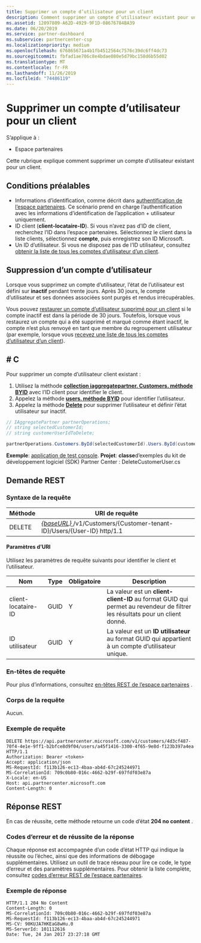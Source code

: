 ```yaml
---
title: Supprimer un compte d’utilisateur pour un client
description: Comment supprimer un compte d’utilisateur existant pour un client.
ms.assetid: 12097809-A62D-4929-9F1D-08676784BA39
ms.date: 06/20/2019
ms.service: partner-dashboard
ms.subservice: partnercenter-csp
ms.localizationpriority: medium
ms.openlocfilehash: 676865671a4b1fb4512564c7576c39dc6ff4dc73
ms.sourcegitcommit: fbfad1ae706c8e4bdae080e5d79bc158d6b55d02
ms.translationtype: MT
ms.contentlocale: fr-FR
ms.lasthandoff: 11/26/2019
ms.locfileid: "74486119"
---
```

# <a name="delete-a-user-account-for-a-customer"></a>Supprimer un compte d’utilisateur pour un client

S’applique à :

- Espace partenaires

Cette rubrique explique comment supprimer un compte d’utilisateur existant pour un client.

## <a name="prerequisites"></a>Conditions préalables

- Informations d’identification, comme décrit dans [authentification de l’espace partenaires](partner-center-authentication.md). Ce scénario prend en charge l’authentification avec les informations d’identification de l’application + utilisateur uniquement.
- ID client (**client-locataire-ID**). Si vous n’avez pas d’ID de client, recherchez l’ID dans l’espace partenaires. Sélectionnez le client dans la liste clients, sélectionnez **compte**, puis enregistrez son ID Microsoft.
- Un ID d’utilisateur. Si vous ne disposez pas de l’ID utilisateur, consultez [obtenir la liste de tous les comptes d’utilisateur d’un client](get-a-list-of-all-user-accounts-for-a-customer.md).

## <a name="deleting-a-user-account"></a>Suppression d’un compte d’utilisateur

Lorsque vous supprimez un compte d’utilisateur, l’état de l’utilisateur est défini sur **inactif** pendant trente jours. Après 30 jours, le compte d’utilisateur et ses données associées sont purgés et rendus irrécupérables.

Vous pouvez [restaurer un compte d’utilisateur supprimé pour un client](restore-a-user-for-a-customer.md) si le compte inactif est dans la période de 30 jours. Toutefois, lorsque vous restaurez un compte qui a été supprimé et marqué comme étant inactif, le compte n’est plus renvoyé en tant que membre du regroupement utilisateur (par exemple, lorsque vous [recevez une liste de tous les comptes d’utilisateur d’un client](get-a-list-of-all-user-accounts-for-a-customer.md)).

## <a name="c"></a>\# C

Pour supprimer un compte d’utilisateur client existant :

1. Utilisez la méthode [**collection iaggregatepartner. Customers. méthode BYID**](https://docs.microsoft.com/dotnet/api/microsoft.store.partnercenter.customers.icustomercollection.byid) avec l’ID client pour identifier le client.
2. Appelez la méthode [**users. méthode BYID**](https://docs.microsoft.com/dotnet/api/microsoft.store.partnercenter.customerusers.icustomerusercollection.byid) pour identifier l’utilisateur.
3. Appelez la méthode [**Delete**](https://docs.microsoft.com/dotnet/api/microsoft.store.partnercenter.customerusers.icustomeruser.delete) pour supprimer l’utilisateur et définir l’état utilisateur sur inactif.

``` csharp
// IAggregatePartner partnerOperations;
// string selectedCustomerId;
// string customerUserIdToDelete;

partnerOperations.Customers.ById(selectedCustomerId).Users.ById(customerUserIdToDelete).Delete();
```

**Exemple**: [application de test console](console-test-app.md). **Projet**: **classe**d’exemples du kit de développement logiciel (SDK) Partner Center : DeleteCustomerUser.cs

## <a name="rest-request"></a>Demande REST

### <a name="request-syntax"></a>Syntaxe de la requête

| Méthode     | URI de requête                                                                                            |
|------------|--------------------------------------------------------------------------------------------------------|
| DELETE     | [ *{baseURL}* ](partner-center-rest-urls.md)/v1/Customers/{Customer-tenant-ID}/Users/{User-ID} http/1.1 |

#### <a name="uri-parameters"></a>Paramètres d’URI

Utilisez les paramètres de requête suivants pour identifier le client et l’utilisateur.

| Nom                   | Type     | Obligatoire | Description                                                                                                               |
|------------------------|----------|----------|---------------------------------------------------------------------------------------------------------------------------|
| client-locataire-ID     | GUID     | Y        | La valeur est un **client-client-ID** au format GUID qui permet au revendeur de filtrer les résultats pour un client donné. |
| ID utilisateur                | GUID     | Y        | La valeur est un **ID utilisateur** au format GUID qui appartient à un compte d’utilisateur unique.                                          |

### <a name="request-headers"></a>En-têtes de requête

Pour plus d’informations, consultez [en-têtes REST de l’espace partenaires](headers.md) .

### <a name="request-body"></a>Corps de la requête

Aucun.

### <a name="request-example"></a>Exemple de requête

```http
DELETE https://api.partnercenter.microsoft.com/v1/customers/4d3cf487-70f4-4e1e-9ff1-b2bfce8d9f04/users/a45f1416-3300-4f65-9e8d-f123b397a4ea HTTP/1.1
Authorization: Bearer <token>
Accept: application/json
MS-RequestId: f113b126-ec13-4baa-ab4d-67c245244971
MS-CorrelationId: 709c0b80-016c-4662-b29f-697fdf03e87a
X-Locale: en-US
Host: api.partnercenter.microsoft.com
Content-Length: 0
```

## <a name="rest-response"></a>Réponse REST

En cas de réussite, cette méthode retourne un code d’état **204 no content** .

### <a name="response-success-and-error-codes"></a>Codes d’erreur et de réussite de la réponse

Chaque réponse est accompagnée d’un code d’état HTTP qui indique la réussite ou l’échec, ainsi que des informations de débogage supplémentaires. Utilisez un outil de trace réseau pour lire ce code, le type d’erreur et des paramètres supplémentaires. Pour obtenir la liste complète, consultez [codes d’erreur REST de l’espace partenaires](error-codes.md).

### <a name="response-example"></a>Exemple de réponse

```http
HTTP/1.1 204 No Content
Content-Length: 0
MS-CorrelationId: 709c0b80-016c-4662-b29f-697fdf03e87a
MS-RequestId: f113b126-ec13-4baa-ab4d-67c245244971
MS-CV: 90KUJA7HKEaG8wHu.0
MS-ServerId: 101112616
Date: Tue, 24 Jan 2017 23:27:18 GMT
```
